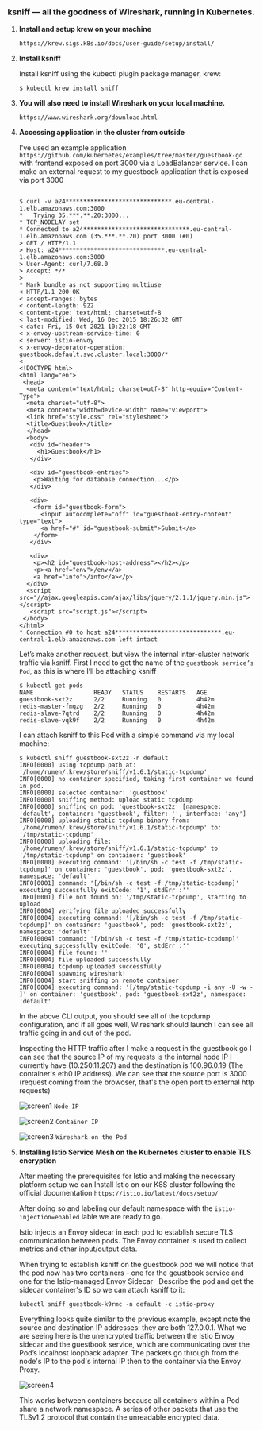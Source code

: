 ### ksniff — all the goodness of Wireshark, running in Kubernetes.

1) **Install and setup krew on your machine**
    
    `https://krew.sigs.k8s.io/docs/user-guide/setup/install/`
    
2) **Install ksniff**
     
    Install ksniff using the kubectl plugin package manager, krew:
    
    `$ kubectl krew install sniff`
    
3) **You will also need to install Wireshark on your local machine.**

    `https://www.wireshark.org/download.html`
    
4) **Accessing application in the cluster from outside**
    
    I've used an example application `https://github.com/kubernetes/examples/tree/master/guestbook-go` with frontend exposed on port 3000 via a LoadBalancer service.
    I can make an external request to my guestbook application that is exposed via port 3000
    
    ```
    
    $ curl -v a24******************************.eu-central-1.elb.amazonaws.com:3000
    *   Trying 35.***.**.20:3000...
    * TCP_NODELAY set
    * Connected to a24******************************.eu-central-1.elb.amazonaws.com (35.***.**.20) port 3000 (#0)
    > GET / HTTP/1.1
    > Host: a24******************************.eu-central-1.elb.amazonaws.com:3000
    > User-Agent: curl/7.68.0
    > Accept: */*
    > 
    * Mark bundle as not supporting multiuse
    < HTTP/1.1 200 OK
    < accept-ranges: bytes
    < content-length: 922
    < content-type: text/html; charset=utf-8
    < last-modified: Wed, 16 Dec 2015 18:26:32 GMT
    < date: Fri, 15 Oct 2021 10:22:18 GMT
    < x-envoy-upstream-service-time: 0
    < server: istio-envoy
    < x-envoy-decorator-operation: guestbook.default.svc.cluster.local:3000/*
    < 
    <!DOCTYPE html>
    <html lang="en">
     <head>
      <meta content="text/html; charset=utf-8" http-equiv="Content-Type">
      <meta charset="utf-8">
      <meta content="width=device-width" name="viewport">
      <link href="style.css" rel="stylesheet">
      <title>Guestbook</title>
      </head>
      <body>
       <div id="header">
         <h1>Guestbook</h1>
       </div>

       <div id="guestbook-entries">
        <p>Waiting for database connection...</p>
       </div>

       <div>
        <form id="guestbook-form">
          <input autocomplete="off" id="guestbook-entry-content" type="text">
          <a href="#" id="guestbook-submit">Submit</a>
        </form>
       </div>

       <div>
        <p><h2 id="guestbook-host-address"></h2></p>
        <p><a href="env">/env</a>
        <a href="info">/info</a></p>
      </div>
      <script src="//ajax.googleapis.com/ajax/libs/jquery/2.1.1/jquery.min.js"></script>
       <script src="script.js"></script>
     </body>
    </html>
    * Connection #0 to host a24******************************.eu-central-1.elb.amazonaws.com left intact
    ```
    
    Let’s make another request, but view the internal inter-cluster network traffic via ksniff. First I need to get the name of the `guestbook service’s Pod`, as this is where I’ll be attaching ksniff
    
    ```
    $ kubectl get pods
    NAME                 READY   STATUS    RESTARTS   AGE
    guestbook-sxt2z      2/2     Running   0          4h42m
    redis-master-fmqzg   2/2     Running   0          4h42m
    redis-slave-7qtrd    2/2     Running   0          4h42m
    redis-slave-vqk9f    2/2     Running   0          4h42m

    ```
    
    I can attach ksniff to this Pod with a simple command via my local machine:
    
    ```
    $ kubectl sniff guestbook-sxt2z -n default
    INFO[0000] using tcpdump path at: '/home/rumen/.krew/store/sniff/v1.6.1/static-tcpdump'    
    INFO[0000] no container specified, taking first container we found in pod. 
    INFO[0000] selected container: 'guestbook'              
    INFO[0000] sniffing method: upload static tcpdump       
    INFO[0000] sniffing on pod: 'guestbook-sxt2z' [namespace: 'default', container: 'guestbook', filter: '', interface: 'any'] 
    INFO[0000] uploading static tcpdump binary from: '/home/rumen/.krew/store/sniff/v1.6.1/static-tcpdump' to: '/tmp/static-tcpdump' 
    INFO[0000] uploading file: '/home/rumen/.krew/store/sniff/v1.6.1/static-tcpdump' to '/tmp/static-tcpdump' on container: 'guestbook' 
    INFO[0000] executing command: '[/bin/sh -c test -f /tmp/static-tcpdump]' on container: 'guestbook', pod: 'guestbook-sxt2z', namespace: 'default' 
    INFO[0001] command: '[/bin/sh -c test -f /tmp/static-tcpdump]' executing successfully exitCode: '1', stdErr :'' 
    INFO[0001] file not found on: '/tmp/static-tcpdump', starting to upload 
    INFO[0004] verifying file uploaded successfully         
    INFO[0004] executing command: '[/bin/sh -c test -f /tmp/static-tcpdump]' on container: 'guestbook', pod: 'guestbook-sxt2z', namespace: 'default' 
    INFO[0004] command: '[/bin/sh -c test -f /tmp/static-tcpdump]' executing successfully exitCode: '0', stdErr :'' 
    INFO[0004] file found: ''                               
    INFO[0004] file uploaded successfully                   
    INFO[0004] tcpdump uploaded successfully                
    INFO[0004] spawning wireshark!                          
    INFO[0004] start sniffing on remote container           
    INFO[0004] executing command: '[/tmp/static-tcpdump -i any -U -w - ]' on container: 'guestbook', pod: 'guestbook-sxt2z', namespace: 'default' 

    ```
    
    In the above CLI output, you should see all of the tcpdump configuration, and if all goes well, Wireshark should launch
    I can see all traffic going in and out of the pod.
    
    
    Inspecting the HTTP traffic after I make a request in the guestbook go I can see that the source IP of my requests is the internal node IP I currently have (10.250.11.207) and the destination is 100.96.0.19 (The container's eth0 IP address). We can see that the source port is 3000 (request coming from the browoser, that's the open port to external http requests)
    
    ![screen1](https://github.com/rdimitrov4/Inspecting-Service-Mesh-TLS-in-Kubernetes/blob/main/screen1.png?raw=true)
    `Node IP`
    
    ![screen2](https://github.com/rdimitrov4/Inspecting-Service-Mesh-TLS-in-Kubernetes/blob/main/screen2.png?raw=true)
    `Container IP`
    
    ![screen3](https://github.com/rdimitrov4/Inspecting-Service-Mesh-TLS-in-Kubernetes/blob/main/screen3.png?raw=true)
    `Wireshark on the Pod`
    
    
5) **Installing Istio Service Mesh on the Kubernetes cluster to enable TLS encryption**

    After meeting the prerequisites for Istio and making the necessary platform setup we can Install Istio on our K8S cluster following the official documentation
    `https://istio.io/latest/docs/setup/`
    
   After doing so and labeling our default namespace with the `istio-injection=enabled` lable we are ready to go.
   
   Istio injects an Envoy sidecar in each pod to establish secure TLS communication between pods. The Envoy container is used to collect metrics and other input/output data.
   
   When trying to establish ksniff on the guestbook pod we will notice that the pod now has two containers - one for the geustbook service and one for the Istio-managed Envoy Sidecar
      
   Describe the pod and get the sidecar container's ID so we can attach ksniff to it:
   
   `kubectl sniff guestbook-k9rmc -n default -c istio-proxy`
   
   Everything looks quite similar to the previous example, except note the source and destination IP addresses: they are both 127.0.0.1. What we are seeing here is the unencrypted traffic between the Istio Envoy sidecar and the guestbook service, which are communicating over the Pod’s localhost loopback adapter. The packets go through from the node's IP to the pod's internal IP then to the container via the Envoy Proxy.
   
   ![screen4](https://github.com/rdimitrov4/Inspecting-Service-Mesh-TLS-in-Kubernetes/blob/main/screen4.png?raw=true)
   
   This works between containers because all containers within a Pod share a network namespace.
   A series of other packets that use the TLSv1.2 protocol that contain the unreadable encrypted data.
